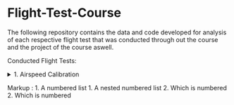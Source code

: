 # Flight-Test-Course
The following repository contains the data and code developed for analysis of each respective flight test that was conducted through out the course and the project of the course aswell.

Conducted Flight Tests:

<details>
<summary> 1. Airspeed Calibration</summary>

Objective: Determine airspeed calibration for the C172S-G1000 using the Global Positioning System Method.  

Associated Risks:

![](Imgs/Risks.PNG)
Probability | Severity | Event | Safety Risk
| :---: | :---:  | :---:  | :---:
Emxtremely Improbable  | Catastrophic | Midair Collision  |  1A
Remote  | Hazardous | Engine Failure  |  3B
Improbable  | Catastrophic | Pilot Incapacitation  |  2A
Remote  | Hazardous | Bird Strike  |  3A

Risk Mitigations

 Markup : 1. Midair Collisions
              1.  Dedicate 1 engineer to searching for other aircraft during tests, and frequently monitor ADSB (All Riddle Cessna’s contain Mode S Transponders) during testing and regular flight 
              2.  Once stabilized Pilot will announce to others on training area frequency of location, altitude, and intentions before each run (a run includes all 3 legs of a test) 
              3.  Schedule a flight for an off-peak hour as to reduce the chance of encountering another aircraft in a training area  
              4.  Efficient crew coordination and communication based off established procedures
              
          2. Engine Failure
              1.  Embry Riddle’s part145 repair facility certification which requires many specializations, FAA inspections, and 2 people to write off an aircraft after maintenance has been performed on it 
              2.  Perform Test at higher altitudes (5kft-8kft) to allow for a further glide distance and more time to make decision during the emergency 
              3.  In the training area perform tests near fields that have enough room for an emergency landing 
              4.  Agree on a predetermined airport to glide (for example if testing at bithlo training area the nearest airport would be Space Coast Regional Airport:TIX ) 
              5.  Pilot should stay in command whilst the engineer besides the pilot reads to him the emergency checklist for the occurring failure from the pilot operating handbook
              
          3. Pilot Incapacitation
              1.
</details>


 Markup : 1. A numbered list
              1. A nested numbered list
              2. Which is numbered
          2. Which is numbered
